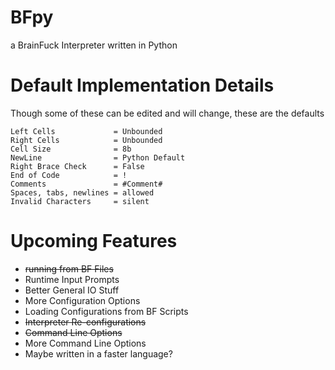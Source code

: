 # BFpy
a BrainFuck Interpreter written in Python

# Default Implementation Details

Though some of these can be edited and will change, these are the defaults

    Left Cells             = Unbounded
    Right Cells            = Unbounded
    Cell Size              = 8b
    NewLine                = Python Default
    Right Brace Check      = False
    End of Code            = !
    Comments               = #Comment#
    Spaces, tabs, newlines = allowed
    Invalid Characters     = silent

# Upcoming Features

 - ~~running from BF Files~~
 - Runtime Input Prompts
 - Better General IO Stuff
 - More Configuration Options
 - Loading Configurations from BF Scripts
 - ~~Interpreter Re-configurations~~
 - ~~Command Line Options~~
 - More Command Line Options
 - Maybe written in a faster language?
